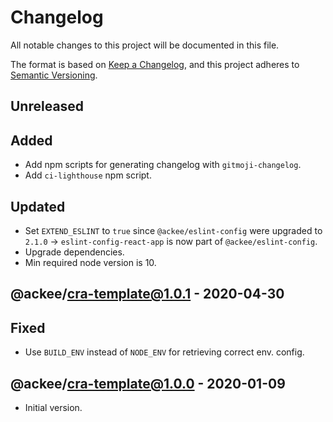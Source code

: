 # Changelog

All notable changes to this project will be documented in this file.

The format is based on [Keep a Changelog](https://keepachangelog.com/en/1.0.0/),
and this project adheres to [Semantic Versioning](https://semver.org/spec/v2.0.0.html).

## Unreleased

## Added

- Add npm scripts for generating changelog with `gitmoji-changelog`.
- Add `ci-lighthouse` npm script.

## Updated

- Set `EXTEND_ESLINT` to `true` since `@ackee/eslint-config` were upgraded to `2.1.0` -> `eslint-config-react-app` is now part of `@ackee/eslint-config`.
- Upgrade dependencies.
- Min required node version is 10.

## @ackee/cra-template@1.0.1 - 2020-04-30

## Fixed

- Use `BUILD_ENV` instead of `NODE_ENV` for retrieving correct env. config.

## @ackee/cra-template@1.0.0 - 2020-01-09

- Initial version.
